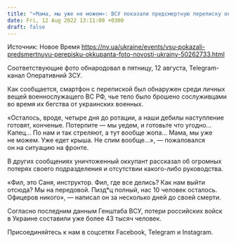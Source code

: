 ```yaml
---
title: "«Мама, мы уже не можем»: ВСУ показали предсмертную переписку оккупанта, брошенного своими сослуживцами"
date: Fri, 12 Aug 2022 13:11:00 +0300
draft: false
---
```

Источник: Новое Время https://nv.ua/ukraine/events/vsu-pokazali-predsmertnuyu-perepisku-okkupanta-foto-novosti-ukrainy-50262733.html


Соответствующие фото обнародовал в пятницу, 12 августа, Telegram-канал Оперативний ЗСУ.

Как сообщается, смартфон с перепиской был обнаружен среди личных вещей военнослужащего ВС РФ, чье тело было брошено сослуживцами во время их бегства от украинских военных.

«Осталось, вроде, четыре дня до ротации, а наши дебилы наступление готовят, конченые. Потерпите — мы уедем, и готовьте что угодно… Капец… По нам и так стреляют, а тут вообще жопа… Мама, мы уже не можем. Уже едет крыша. Не спим вообще…», — пожаловался он на ситуацию на фронте.

В других сообщениях уничтоженный оккупант рассказал об огромных потерях своего подразделения и отсутствии какого-либо руководства.

«Фил, это Саня, инструктор. Фил, где все делись? Как нам выйти отсюда? Мы на передовой. Пизд*ц полный, нас 10 человек осталось. Офицеров никого», — написал он за несколько дней до своей смерти.

Согласно последним данным Генштаба ВСУ, потери российских войск в Украине составили уже более 43 тысяч человек.

Присоединяйтесь к нам в соцсетях Facebook, Telegram и Instagram.
